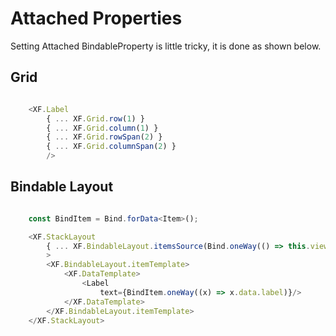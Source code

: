 # Attached Properties

Setting Attached BindableProperty is little tricky, it is done as shown below.

## Grid
```typescript

    <XF.Label
        { ... XF.Grid.row(1) }
        { ... XF.Grid.column(1) }
        { ... XF.Grid.rowSpan(2) }
        { ... XF.Grid.columnSpan(2) }
        />

```

## Bindable Layout
```typescript

    const BindItem = Bind.forData<Item>();

    <XF.StackLayout
        { ... XF.BindableLayout.itemsSource(Bind.oneWay(() => this.viewModel.items)) }
        >
        <XF.BindableLayout.itemTemplate>
            <XF.DataTemplate>
                <Label
                    text={BindItem.oneWay((x) => x.data.label)}/>
            </XF.DataTemplate>
        </XF.BindableLayout.itemTemplate>
    </XF.StackLayout>

```